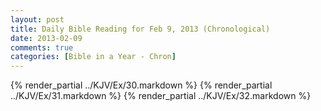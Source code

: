 ```yaml
---
layout: post
title: Daily Bible Reading for Feb 9, 2013 (Chronological)
date: 2013-02-09
comments: true
categories: [Bible in a Year - Chron]
---
```

{% render_partial ../KJV/Ex/30.markdown %}
{% render_partial ../KJV/Ex/31.markdown %}
{% render_partial ../KJV/Ex/32.markdown %}
